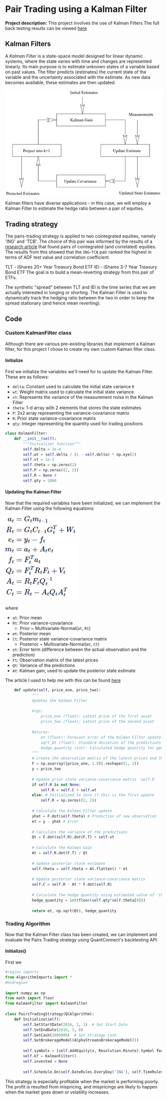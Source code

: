# Pair Trading using a Kalman Filter

**Project description:** This project involves the use of Kalman Filters  The full back testing results can be viewed [here](https://www.quantconnect.com/terminal/processCache/?request=embedded_backtest_bb0e42fcff0513e3f0f7020dd838d399.html)
## Kalman Filters

A _Kalman Filter_ is a state-space model designed for linear dynamic systems, where the state varies with time and changes are represented linearly. Its main purpose is to estimate unknown states of a variable based on past values. The filter predicts (estimates) the current state of the variable and the uncertainty associated with the estimate. As new data becomes available, these estimates are then updated. 

<img src="kalmanFilterDiagram.png?raw=true"/>

Kalman filters have diverse applications - in this case, we will employ a Kalman Filter to estimate the hedge ratio between a pair of equities. 


## Trading strategy
The pairs-trading strategy is applied to two cointegrated equities, namely 'ING' and 'TCB'. The choice of this pair was informed by the results of a [research article](https://www.quantconnect.com/research/15347/intraday-dynamic-pairs-trading-using-correlation-and-cointegration-approach/p1) that found pairs of cointegrated (and correlated) equities. The results from this showed that the `ING`-`TCB` pair ranked the highest in terms of ADF test value and correlation coefficient.

TLT - iShares 20+ Year Treasury Bond ETF
IEI - iShares 3-7 Year Treasury Bond ETF
The goal is to build a mean-reverting strategy from this pair of ETFs.

The synthetic "spread" between TLT and IEI is the time series that we are actually interested in longing or shorting. The Kalman Filter is used to dynamically track the hedging ratio between the two in order to keep the spread stationary (and hence mean reverting).


## Code

### Custom KalmanFilter class 

Although there are various pre-existing libraries that implement a Kalman filter, for this project I chose to create my own custom Kalman filter class. 

#### Initialize
First we initialize the variables we'll need for to update the Kalman Filter. These are as follows:
- `delta`: Constant used to calculate the initial state variance `R`
- `wt`: Weight matrix used to calculate the initial state variance
- `vt`: Represents the variance of the measurement noise in the Kalman Filter
- `theta`: 1-d array with 2 elements that stores the state estimates
- `P`: 2x2 array representing the variance-covariance matrix
- `R`: Prior state variance-covariance matrix
- `qty`: Integer representing the quantity used for trading positions

```python
class KalmanFilter:
    def __init__(self):
        """Initializer function"""
        self.delta = 1e-4
        self.wt = self.delta / (1 - self.delta) * np.eye(2)
        self.vt = 1e-3
        self.theta = np.zeros(2)
        self.P = np.zeros((2, 2))
        self.R = None #
        self.qty = 2000 
```


#### Updating the Kalman Filter
Now that the required variables have been initialized, we can implement the Kalman Filter using the following equations:

<img src="kalmanEqns.png?raw=true"/>

where 
- `at`: Prior mean
- `Rt`: Prior variance-covariance
    - Prior ~ Multivariate-Normal(`at`, `Rt`)
- `mt`: Posterior mean
- `Ct`: Posterior state variance-covariance matrix
    - Posterior ~ Multivariate-Normal(`mt`, `Ct`)
- `et`: Error term (difference between the actual observation and the prediction)
- `Ft`: Observation matrix of the latest prices
- `Qt`: Variance of the predictions
- `At`: Kalman gain, used to update the posterior state estimate


The article I used to help me with this can be found [here](https://www.quantstart.com/articles/State-Space-Models-and-the-Kalman-Filter/)

```python
    def update(self, price_one, price_two):
            """
            Updates the Kalman Filter 
    
            Args:
                price_one (float): Latest price of the first asset 
                price_two (float): Latest price of the second asset 
    
            Returns:
                et (float): Forecast error of the Kalman Filter update.
                sqrt_Qt (float): Standard deviation of the predictions of observations.
                hedge_quantity (int): Calculated hedge quantity for generating trading signals.
            """
            # Create the observation matrix of the latest prices and the intercept value (1.0)
            F = np.asarray([price_one, 1.0]).reshape((1, 2))
            y = price_two
    
            # Update prior state variance-covariance matrix `self.R`
            if self.R is not None:
                self.R = self.C + self.wt
            else: # Initialized to zero if this is the first update
                self.R = np.zeros((2, 2))
    
            # Calculate the Kalman Filter update
            yhat = F.dot(self.theta) # Prediction of new observation
            et = y - yhat # Error
    
            # Calculate the variance of the predictions
            Qt = F.dot(self.R).dot(F.T) + self.vt
    
            # Calculate the Kalman Gain
            At = self.R.dot(F.T) / Qt
    
            # Update posterior state estimate
            self.theta = self.theta + At.flatten() * et
    
            # Update posterior state variance-covariance matrix
            self.C = self.R - At * F.dot(self.R)
    
            # Calculate the hedge quantity using estimated value of `theta`
            hedge_quantity = int(floor(self.qty*self.theta[0]))
            
            return et, np.sqrt(Qt), hedge_quantity 
```


### Trading Algorithm
Now that the Kalman Filter class has been created, we can implement and evaluate the Pairs Trading strategy using QuantConnect's backtesting API. 

#### Initialize()
First we 
```python
#region imports
from AlgorithmImports import *
#endregion

import numpy as np
from math import floor
from KalmanFilter import KalmanFilter

class PairsTradingStrategy(QCAlgorithm):
    def Initialize(self):
        self.SetStartDate(2016, 1, 1)  # Set Start Date
        self.SetEndDate(2016, 3, 8)
        self.SetCash(1000000)  # Set Strategy Cash
        self.SetBrokerageModel(AlphaStreamsBrokerageModel())

        self.symbols = [self.AddEquity(x, Resolution.Minute).Symbol for x in ['ING', 'TCB']]
        self.kf = KalmanFilter()
        self.invested = None
    
        self.Schedule.On(self.DateRules.EveryDay('ING'), self.TimeRules.BeforeMarketClose('ING', 5), self.UpdateAndTrade)
```





This strategy is especially profitable when the market is performing poorly.
The profit is resulted from mispricing, and mispricings are likely to happen when the market goes down or volatility increases.
